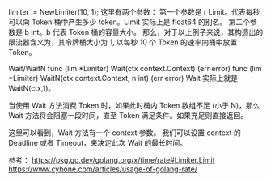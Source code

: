 
limiter := NewLimiter(10, 1);
这里有两个参数：
第一个参数是 r Limit。代表每秒可以向 Token 桶中产生多少 token。Limit 实际上是 float64 的别名。
第二个参数是 b int。b 代表 Token 桶的容量大小。
那么，对于以上例子来说，其构造出的限流器含义为，其令牌桶大小为 1, 以每秒 10 个 Token 的速率向桶中放置 Token。


Wait/WaitN
func (lim *Limiter) Wait(ctx context.Context) (err error)
func (lim *Limiter) WaitN(ctx context.Context, n int) (err error)
Wait 实际上就是 WaitN(ctx,1)。

当使用 Wait 方法消费 Token 时，如果此时桶内 Token 数组不足 (小于 N)，那么 Wait 方法将会阻塞一段时间，直至 Token 满足条件。如果充足则直接返回。

这里可以看到，Wait 方法有一个 context 参数。
我们可以设置 context 的 Deadline 或者 Timeout，来决定此次 Wait 的最长时间。


参考：
https://pkg.go.dev/golang.org/x/time/rate#Limiter.Limit
https://www.cyhone.com/articles/usage-of-golang-rate/
